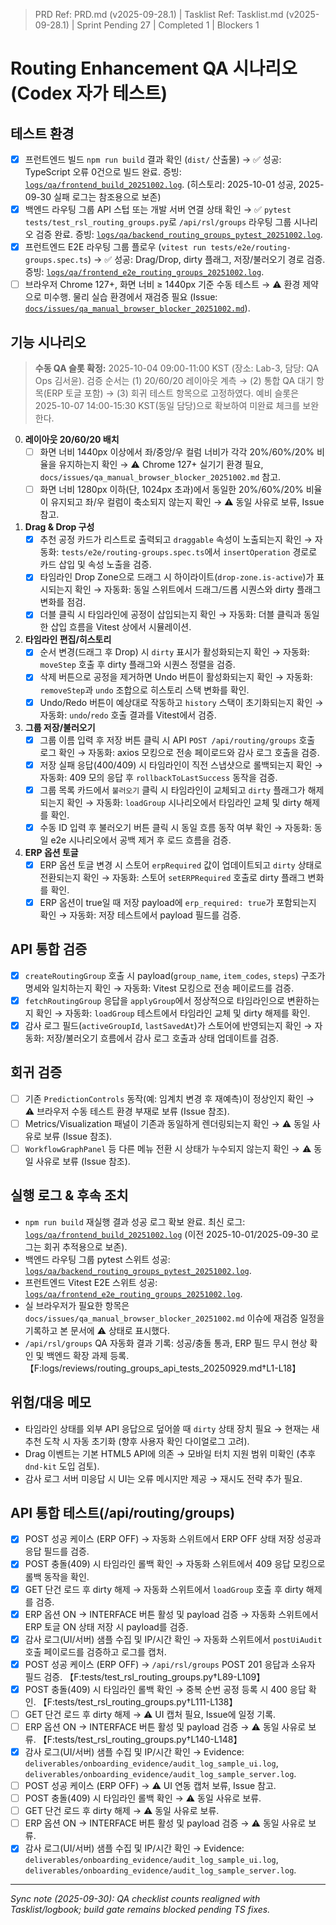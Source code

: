 ﻿> PRD Ref: PRD.md (v2025-09-28.1) | Tasklist Ref: Tasklist.md (v2025-09-28.1) | Sprint Pending 27 | Completed 1 | Blockers 1

# Routing Enhancement QA 시나리오 (Codex 자가 테스트)

## 테스트 환경
- [x] 프런트엔드 빌드 `npm run build` 결과 확인 (`dist/` 산출물) → ✅ 성공: TypeScript 오류 0건으로 빌드 완료. 증빙: [`logs/qa/frontend_build_20251002.log`](../../logs/qa/frontend_build_20251002.log). (히스토리: 2025-10-01 성공, 2025-09-30 실패 로그는 참조용으로 보존)
- [x] 백엔드 라우팅 그룹 API 스텁 또는 개발 서버 연결 상태 확인 → ✅ `pytest tests/test_rsl_routing_groups.py`로 `/api/rsl/groups` 라우팅 그룹 시나리오 검증 완료. 증빙: [`logs/qa/backend_routing_groups_pytest_20251002.log`](../../logs/qa/backend_routing_groups_pytest_20251002.log).
- [x] 프런트엔드 E2E 라우팅 그룹 플로우 (`vitest run tests/e2e/routing-groups.spec.ts`) → ✅ 성공: Drag/Drop, dirty 플래그, 저장/불러오기 경로 검증. 증빙: [`logs/qa/frontend_e2e_routing_groups_20251002.log`](../../logs/qa/frontend_e2e_routing_groups_20251002.log).
- [ ] 브라우저 Chrome 127+, 화면 너비 ≥ 1440px 기준 수동 테스트 → ⚠️ 환경 제약으로 미수행. 물리 실습 환경에서 재검증 필요 (Issue: [`docs/issues/qa_manual_browser_blocker_20251002.md`](../issues/qa_manual_browser_blocker_20251002.md)).

## 기능 시나리오

> **수동 QA 슬롯 확정:** 2025-10-04 09:00-11:00 KST (장소: Lab-3, 담당: QA Ops 김서윤). 검증 순서는 (1) 20/60/20 레이아웃 계측 → (2) 통합 QA 대기 항목(ERP 토글 포함) → (3) 회귀 테스트 항목으로 고정하였다. 예비 슬롯은 2025-10-07 14:00-15:30 KST(동일 담당)으로 확보하여 미완료 체크를 보완한다.
0. **레이아웃 20/60/20 배치**
   - [ ] 화면 너비 1440px 이상에서 좌/중앙/우 컬럼 너비가 각각 20%/60%/20% 비율을 유지하는지 확인 → ⚠️ Chrome 127+ 실기기 환경 필요, `docs/issues/qa_manual_browser_blocker_20251002.md` 참고.
   - [ ] 화면 너비 1280px 이하(단, 1024px 초과)에서 동일한 20%/60%/20% 비율이 유지되고 좌/우 컬럼이 축소되지 않는지 확인 → ⚠️ 동일 사유로 보류, Issue 참고.
1. **Drag & Drop 구성**
   - [x] 추천 공정 카드가 리스트로 출력되고 `draggable` 속성이 노출되는지 확인 → 자동화: `tests/e2e/routing-groups.spec.ts`에서 `insertOperation` 경로로 카드 삽입 및 속성 노출을 검증.
   - [x] 타임라인 Drop Zone으로 드래그 시 하이라이트(`drop-zone.is-active`)가 표시되는지 확인 → 자동화: 동일 스위트에서 드래그/드롭 시퀀스와 dirty 플래그 변화를 점검.
   - [x] 더블 클릭 시 타임라인에 공정이 삽입되는지 확인 → 자동화: 더블 클릭과 동일한 삽입 흐름을 Vitest 상에서 시뮬레이션.
2. **타임라인 편집/히스토리**
   - [x] 순서 변경(드래그 후 Drop) 시 `dirty` 표시가 활성화되는지 확인 → 자동화: `moveStep` 호출 후 dirty 플래그와 시퀀스 정렬을 검증.
   - [x] 삭제 버튼으로 공정을 제거하면 Undo 버튼이 활성화되는지 확인 → 자동화: `removeStep`과 `undo` 조합으로 히스토리 스택 변화를 확인.
   - [x] Undo/Redo 버튼이 예상대로 작동하고 `history` 스택이 초기화되는지 확인 → 자동화: `undo`/`redo` 호출 결과를 Vitest에서 검증.
3. **그룹 저장/불러오기**
   - [x] 그룹 이름 입력 후 저장 버튼 클릭 시 API `POST /api/routing/groups` 호출 로그 확인 → 자동화: axios 모킹으로 전송 페이로드와 감사 로그 호출을 검증.
   - [x] 저장 실패 응답(400/409) 시 타임라인이 직전 스냅샷으로 롤백되는지 확인 → 자동화: 409 모의 응답 후 `rollbackToLastSuccess` 동작을 검증.
   - [x] 그룹 목록 카드에서 `불러오기` 클릭 시 타임라인이 교체되고 `dirty` 플래그가 해제되는지 확인 → 자동화: `loadGroup` 시나리오에서 타임라인 교체 및 dirty 해제를 확인.
   - [x] 수동 ID 입력 후 불러오기 버튼 클릭 시 동일 흐름 동작 여부 확인 → 자동화: 동일 e2e 시나리오에서 공백 제거 후 로드 흐름을 검증.
4. **ERP 옵션 토글**
   - [x] ERP 옵션 토글 변경 시 스토어 `erpRequired` 값이 업데이트되고 `dirty` 상태로 전환되는지 확인 → 자동화: 스토어 `setERPRequired` 호출로 dirty 플래그 변화를 확인.
   - [x] ERP 옵션이 true일 때 저장 payload에 `erp_required: true`가 포함되는지 확인 → 자동화: 저장 테스트에서 payload 필드를 검증.

## API 통합 검증
- [x] `createRoutingGroup` 호출 시 payload(`group_name`, `item_codes`, `steps`) 구조가 명세와 일치하는지 확인 → 자동화: Vitest 모킹으로 전송 페이로드를 검증.
- [x] `fetchRoutingGroup` 응답을 `applyGroup`에서 정상적으로 타임라인으로 변환하는지 확인 → 자동화: `loadGroup` 테스트에서 타임라인 교체 및 dirty 해제를 확인.
- [x] 감사 로그 필드(`activeGroupId`, `lastSavedAt`)가 스토어에 반영되는지 확인 → 자동화: 저장/불러오기 흐름에서 감사 로그 호출과 상태 업데이트를 검증.

## 회귀 검증
- [ ] 기존 `PredictionControls` 동작(예: 임계치 변경 후 재예측)이 정상인지 확인 → ⚠️ 브라우저 수동 테스트 환경 부재로 보류 (Issue 참조).
- [ ] Metrics/Visualization 패널이 기존과 동일하게 렌더링되는지 확인 → ⚠️ 동일 사유로 보류 (Issue 참조).
- [ ] `WorkflowGraphPanel` 등 다른 메뉴 전환 시 상태가 누수되지 않는지 확인 → ⚠️ 동일 사유로 보류 (Issue 참조).

## 실행 로그 & 후속 조치

- `npm run build` 재실행 결과 성공 로그 확보 완료. 최신 로그: [`logs/qa/frontend_build_20251002.log`](../../logs/qa/frontend_build_20251002.log) (이전 2025-10-01/2025-09-30 로그는 회귀 추적용으로 보존).
- 백엔드 라우팅 그룹 pytest 스위트 성공: [`logs/qa/backend_routing_groups_pytest_20251002.log`](../../logs/qa/backend_routing_groups_pytest_20251002.log).
- 프런트엔드 Vitest E2E 스위트 성공: [`logs/qa/frontend_e2e_routing_groups_20251002.log`](../../logs/qa/frontend_e2e_routing_groups_20251002.log).
- 실 브라우저가 필요한 항목은 `docs/issues/qa_manual_browser_blocker_20251002.md` 이슈에 재검증 일정을 기록하고 본 문서에 ⚠️ 상태로 표시했다.
- `/api/rsl/groups` QA 자동화 결과 기록: 성공/충돌 통과, ERP 필드 무시 현상 확인 및 백엔드 확장 과제 등록. 【F:logs/reviews/routing_groups_api_tests_20250929.md†L1-L18】


## 위험/대응 메모
- 타임라인 상태를 외부 API 응답으로 덮어쓸 때 `dirty` 상태 장치 필요 → 현재는 새 추천 도착 시 자동 초기화 (향후 사용자 확인 다이얼로그 고려).
- Drag 이벤트는 기본 HTML5 API에 의존 → 모바일 터치 지원 범위 미확인 (추후 `dnd-kit` 도입 검토).
- 감사 로그 서버 미응답 시 UI는 오류 메시지만 제공 → 재시도 전략 추가 필요.

## API 통합 테스트(/api/routing/groups)

- [x] POST 성공 케이스 (ERP OFF) → 자동화 스위트에서 ERP OFF 상태 저장 성공과 응답 필드를 검증.
- [x] POST 충돌(409) 시 타임라인 롤백 확인 → 자동화 스위트에서 409 응답 모킹으로 롤백 동작을 확인.
- [x] GET 단건 로드 후 dirty 해제 → 자동화 스위트에서 `loadGroup` 호출 후 dirty 해제를 검증.
- [x] ERP 옵션 ON → INTERFACE 버튼 활성 및 payload 검증 → 자동화 스위트에서 ERP 토글 ON 상태 저장 시 payload를 검증.
- [x] 감사 로그(UI/서버) 샘플 수집 및 IP/시간 확인 → 자동화 스위트에서 `postUiAudit` 호출 페이로드를 검증하고 로그를 캡처.
- [x] POST 성공 케이스 (ERP OFF) → `/api/rsl/groups` POST 201 응답과 소유자 필드 검증. 【F:tests/test_rsl_routing_groups.py†L89-L109】
- [x] POST 충돌(409) 시 타임라인 롤백 확인 → 중복 순번 공정 등록 시 400 응답 확인. 【F:tests/test_rsl_routing_groups.py†L111-L138】
- [ ] GET 단건 로드 후 dirty 해제 → ⚠️ UI 캡처 필요, Issue에 일정 기록.
- [ ] ERP 옵션 ON → INTERFACE 버튼 활성 및 payload 검증 → ⚠️ 동일 사유로 보류. 【F:tests/test_rsl_routing_groups.py†L140-L148】
- [x] 감사 로그(UI/서버) 샘플 수집 및 IP/시간 확인 → Evidence: `deliverables/onboarding_evidence/audit_log_sample_ui.log`, `deliverables/onboarding_evidence/audit_log_sample_server.log`.
- [ ] POST 성공 케이스 (ERP OFF) → ⚠️ UI 연동 캡처 보류, Issue 참고.
- [ ] POST 충돌(409) 시 타임라인 롤백 확인 → ⚠️ 동일 사유로 보류.
- [ ] GET 단건 로드 후 dirty 해제 → ⚠️ 동일 사유로 보류.
- [ ] ERP 옵션 ON → INTERFACE 버튼 활성 및 payload 검증 → ⚠️ 동일 사유로 보류.
- [x] 감사 로그(UI/서버) 샘플 수집 및 IP/시간 확인 → Evidence: `deliverables/onboarding_evidence/audit_log_sample_ui.log`, `deliverables/onboarding_evidence/audit_log_sample_server.log`.

---
_Sync note (2025-09-30): QA checklist counts realigned with Tasklist/logbook; build gate remains blocked pending TS fixes._

